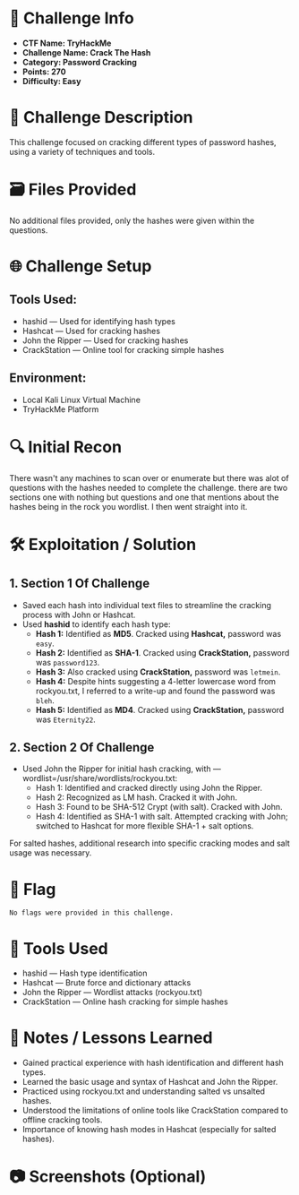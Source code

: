 # 📌 Challenge Info

- **CTF Name: TryHackMe**
- **Challenge Name: Crack The Hash**
- **Category: Password Cracking**
- **Points: 270**
- **Difficulty: Easy**

# 🧠 Challenge Description

This challenge focused on cracking different types of password hashes, using a variety of techniques and tools.

# 🗃️ Files Provided

No additional files provided, only the hashes were given within the questions.

# 🌐 Challenge Setup

## **Tools Used:**

- hashid — Used for identifying hash types
- Hashcat — Used for cracking hashes
- John the Ripper — Used for cracking hashes
- CrackStation — Online tool for cracking simple hashes

## **Environment:**

- Local Kali Linux Virtual Machine
- TryHackMe Platform

# 🔍 Initial Recon

There wasn't any machines to scan over or enumerate but there was alot of questions with the hashes needed to complete the challenge. there are two sections one with nothing but questions and one that mentions about the hashes being in the rock you wordlist. I then went straight into it.

# 🛠️ Exploitation / Solution

## 1. Section 1 Of Challenge

- Saved each hash into individual text files to streamline the cracking process with John or Hashcat.
- Used **hashid** to identify each hash type:
    - **Hash 1:** Identified as **MD5**. Cracked using **Hashcat,** password was `easy`.
    - **Hash 2:** Identified as **SHA-1**. Cracked using **CrackStation,** password was `password123`.
    - **Hash 3:** Also cracked using **CrackStation,** password was `letmein`.
    - **Hash 4:** Despite hints suggesting a 4-letter lowercase word from rockyou.txt, I referred to a write-up and found the password was `bleh`.
    - **Hash 5:** Identified as **MD4**. Cracked using **CrackStation,** password was `Eternity22`.

## 2. Section 2 Of Challenge

- Used John the Ripper for initial hash cracking, with —wordlist=/usr/share/wordlists/rockyou.txt:
    -  Hash 1: Identified and cracked directly using John the Ripper.
    -  Hash 2: Recognized as LM hash. Cracked it with John.
    -  Hash 3: Found to be SHA-512 Crypt (with salt). Cracked with John.
    -   Hash 4: Identified as SHA-1 with salt. Attempted cracking with John; switched to Hashcat for more flexible SHA-1 + salt options.

For salted hashes, additional research into specific cracking modes and salt usage was necessary.

# 🏴 Flag

```
No flags were provided in this challenge.
```

# 🧪 Tools Used

- hashid — Hash type identification
- Hashcat — Brute force and dictionary attacks
- John the Ripper — Wordlist attacks (rockyou.txt)
- CrackStation — Online hash cracking for simple hashes

# 📝 Notes / Lessons Learned

- Gained practical experience with hash identification and different hash types.
- Learned the basic usage and syntax of Hashcat and John the Ripper.
- Practiced using rockyou.txt and understanding salted vs unsalted hashes.
- Understood the limitations of online tools like CrackStation compared to offline cracking tools.
- Importance of knowing hash modes in Hashcat (especially for salted hashes).

# 📷 Screenshots (Optional)

